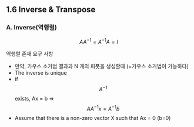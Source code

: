 ## 1.6 Inverse & Transpose 

### A. Inverse(역행렬)

$$ AA^{-1} = A^{-1}A = I $$ 

역행렬 존재 요구 사항 
- 만약, 가우스 소거법 결과과 N 개의 피폿을 생성할때 (=가우스 소거법이 가능하다)
- The inverse is unique
- if $$ A^{-1} $$ exists, Ax = b => $$AA^{-1}x = A^{-1}b $$
- Assume that there is a non-zero vector X such that Ax = 0 (b=0) 